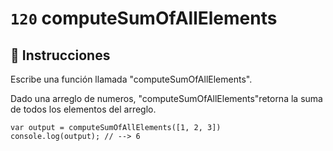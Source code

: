 # `120` computeSumOfAllElements

## 📝 Instrucciones

Escribe una función llamada "computeSumOfAllElements".

Dado una arreglo de numeros, "computeSumOfAllElements"retorna la suma de todos los elementos del arreglo.

```Js
var output = computeSumOfAllElements([1, 2, 3])
console.log(output); // --> 6
```